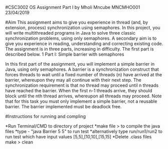#CSC3002 OS Assignment Part I by Mholi Mncube MNCMHO001
23/04/2019

#Aim
This assignment aims to give you experience in thread (and, by extension, process)
synchronization using semaphores. In this project, you will write multithreaded
programs in Java to solve three classic synchronization problems, using only
semaphores. A secondary aim is to give you experience in reading, understanding
and correcting existing code. The assignment is in three parts, increasing in
difficulty. The first part is described below.
1 Part I: Simple barrier with semaphores

In this first part of the assignment, you will implement a simple barrier in Java, using
only semaphores.
A barrier is a synchronization construct that forces threads to wait until a fixed
number of threads (n) have arrived at the barrier, whereupon they may all continue
with their next step.
The synchronization requirement is that no thread may proceed until n threads have
reached the barrier. When the first n-1 threads arrive, they should block until the nth
thread arrives, whereupon all threads may proceed.
Note that for this task you must only implement a simple barrier, not a reusable
barrier. The barrier implemented must be deadlock free.

#Instructions for running and compling

*Run Terminal/CMD to directory of project
*make file > to compile the java files
*type - "java Barrier 5 5" to run test 
*alternatively type run/run1/run2 to run test which have input values [5,5],[10,10],[15,15]
*Delete .class files make > clean


